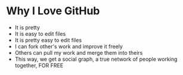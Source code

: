 # Why I Love GitHub

* It is pretty
* It is easy to edit files
* It is pretty easy to edit files
* I can fork other's work and improve it freely
* Others can pull my work and merge them into theirs
* This way, we get a social graph, a true network of people working together, FOR FREE